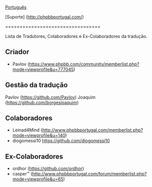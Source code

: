 [Português](https://www.phpbb.com/customise/db/translation/portuguese/)

[Suporte] (http://phpbbportugal.com/)

=================================

Lista de Tradutores, Colaboradores e Ex-Colaboradores da tradução.


Criador
------
* Pavlov (https://www.phpbb.com/community/memberlist.php?mode=viewprofile&u=777045)

Gestão da tradução
----------
Pavlov (https://github.com/Pavlov)
Joaquim (https://github.com/borgesjoaquim)

Colaboradores
-------
* Leinad4Mind (http://www.phpbbportugal.com/memberlist.php?mode=viewprofile&u=140)
* diogomessi10 https://github.com/diogomessi10

Ex-Colaboradores
-------
* ordhor (https://github.com/ordhor)
* casper™ (http://www.phpbbportugal.com/forum/memberlist.php?mode=viewprofile&u=65)
